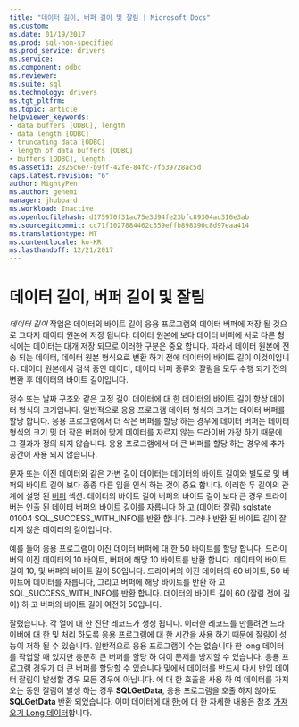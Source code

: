 ```yaml
---
title: "데이터 길이, 버퍼 길이 및 잘림 | Microsoft Docs"
ms.custom: 
ms.date: 01/19/2017
ms.prod: sql-non-specified
ms.prod_service: drivers
ms.service: 
ms.component: odbc
ms.reviewer: 
ms.suite: sql
ms.technology: drivers
ms.tgt_pltfrm: 
ms.topic: article
helpviewer_keywords:
- data buffers [ODBC], length
- data length [ODBC]
- truncating data [ODBC]
- length of data buffers [ODBC]
- buffers [ODBC], length
ms.assetid: 2825c6e7-b9ff-42fe-84fc-7fb39728ac5d
caps.latest.revision: "6"
author: MightyPen
ms.author: genemi
manager: jhubbard
ms.workload: Inactive
ms.openlocfilehash: d175970f31ac75e3d94fe23bfc89304ac316e3ab
ms.sourcegitcommit: cc71f1027884462c359effb898390c8d97eaa414
ms.translationtype: MT
ms.contentlocale: ko-KR
ms.lasthandoff: 12/21/2017
---
```

# <a name="data-length-buffer-length-and-truncation"></a>데이터 길이, 버퍼 길이 및 잘림
*데이터 길이* 작업은 데이터의 바이트 길이 응용 프로그램의 데이터 버퍼에 저장 될 것으로 그다지 데이터 원본에 저장 됩니다. 데이터 원본에 보다 데이터 버퍼에 서로 다른 형식에는 데이터는 대개 저장 되므로 이러한 구분은 중요 합니다. 따라서 데이터 원본에 전송 되는 데이터, 데이터 원본 형식으로 변환 하기 전에 데이터의 바이트 길이 이것이입니다. 데이터 원본에서 검색 중인 데이터, 데이터 버퍼 종류와 잘림을 모두 수행 되기 전의 변환 후 데이터의 바이트 길이입니다.  
  
 정수 또는 날짜 구조와 같은 고정 길이 데이터에 대 한 데이터의 바이트 길이 항상 데이터 형식의 크기입니다. 일반적으로 응용 프로그램 데이터 형식의 크기는 데이터 버퍼를 할당 합니다. 응용 프로그램에서 더 작은 버퍼를 할당 하는 경우에 데이터 버퍼는 데이터 형식의 크기 및 더 작은 버퍼에 맞게 데이터를 자르지 않는 드라이버 가정 하기 때문에 그 결과가 정의 되지 않습니다. 응용 프로그램에서 더 큰 버퍼를 할당 하는 경우에 추가 공간이 사용 되지 않습니다.  
  
 문자 또는 이진 데이터와 같은 가변 길이 데이터는 데이터의 바이트 길이와 별도로 및 버퍼의 바이트 길이 보다 종종 다른 임을 인식 하는 것이 중요 합니다. 이러한 두 길이의 관계에 설명 된 [버퍼](../../../odbc/reference/develop-app/buffers.md) 섹션. 데이터의 바이트 길이 버퍼의 바이트 길이 보다 큰 경우 드라이버는 인출 된 데이터 버퍼의 바이트 길이를 자릅니다 하 고 (데이터 잘림) sqlstate 01004 SQL_SUCCESS_WITH_INFO를 반환 합니다. 그러나 반환 된 바이트 길이 잘리지 않은 데이터의 길이입니다.  
  
 예를 들어 응용 프로그램이 이진 데이터 버퍼에 대 한 50 바이트를 할당 합니다. 드라이버의 이진 데이터의 10 바이트, 버퍼에 해당 10 바이트를 반환 합니다. 데이터의 바이트 길이 10, 및 버퍼의 바이트 길이 50입니다. 드라이버의 이진 데이터의 60 바이트, 50 바이트에 데이터를 자릅니다, 그리고 버퍼에 해당 바이트를 반환 하 고 SQL_SUCCESS_WITH_INFO를 반환 합니다. 데이터의 바이트 길이 60 (잘림 전에 길이) 하 고 버퍼의 바이트 길이 여전히 50입니다.  
  
 잘렸습니다. 각 열에 대 한 진단 레코드가 생성 됩니다. 이러한 레코드를 만들려면 드라이버에 대 한 및 처리 하도록 응용 프로그램에 대 한 시간을 사용 하기 때문에 잘림이 성능이 저하 될 수 있습니다. 일반적으로 응용 프로그램이 수는 없습니다 한 long 데이터를 작업할 때 있지만 충분히 큰 버퍼를 할당 하 여이 문제를 방지할 수 있습니다. 응용 프로그램 경우가 더 큰 버퍼를 할당할 수 있습니다 및에서 데이터를 반드시 다시 반입 데이터 잘림이 발생할 경우 모든 경우에 아닙니다. 에 대 한 호출을 사용 하 여 데이터를 가져오는 동안 잘림이 발생 하는 경우 **SQLGetData**, 응용 프로그램을 호출 하지 않아도 **SQLGetData** 반환 되었습니다. 이미 데이터에 대 한;에 대 한 자세한 내용은 참조 [가져오기 Long 데이터](../../../odbc/reference/develop-app/getting-long-data.md)합니다.
